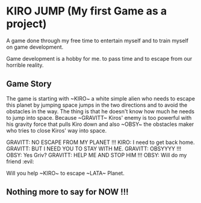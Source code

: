 # KIRO JUMP (My first Game as a project)

A game done through my free time to entertain myself and to train myself on game development.

Game development is a hobby for me. to pass time and to escape from our horrible reality.

## Game Story

The game is starting with ~KIRO~ a white simple alien who needs to escape this planet by jumping space jumps in the two directions and to avoid the obstacles in the way. The thing is that he doesn't know how much he needs to jump into space. Because ~GRAVITT~ Kiros' enemy is too powerful with his gravity force that pulls Kiro down and also ~OBSY~ the obstacles maker who tries to close Kiros' way into space.

GRAVITT: NO ESCAPE FROM MY PLANET !!!
KIRO: I need to get back home.
GRAVITT: BUT I NEED YOU TO STAY WITH ME.
GRAVITT: OBSYYYY !!!
OBSY: Yes Griv?
GRAVITT: HELP ME AND STOP HIM !!!
OBSY: Will do my friend :evil: 

Will you help ~KIRO~ to escape ~LATA~ Planet.

## Nothing more to say for NOW !!!
